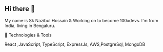 ## Hi there 👋
My name is Sk Nazibul Hossain & Working on to become 100xdevs. I'm from India, living in Bengaluru.

🔧 Technologies & Tools

React ,JavaScript, TypeScript, ExpressJs, AWS,PostgreSql, MongoDB
<!--
**nazibul7/nazibul7** is a ✨ _special_ ✨ repository because its `README.md` (this file) appears on your GitHub profile.

Here are some ideas to get you started:

- 🔭 I’m currently working on ...
- 🌱 I’m currently learning ...
- 👯 I’m looking to collaborate on ...
- 🤔 I’m looking for help with ...
- 💬 Ask me about ...
- 📫 How to reach me: ...
- 😄 Pronouns: ...
- ⚡ Fun fact: ...
-->
